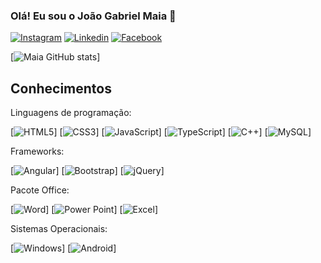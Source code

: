 ### Olá! Eu sou o João Gabriel Maia 👋

[![Instagram](https://img.shields.io/badge/Instagram-E4405F?style=for-the-badge&logo=instagram&logoColor=white)](https://www.instagram.com/jg_webdev/) 
[![Linkedin](https://img.shields.io/badge/LinkedIn-0077B5?style=for-the-badge&logo=linkedin&logoColor=white)](https://www.linkedin.com/in/jo%C3%A3o-gabriel-maia-9a7126232/)
[![Facebook](https://img.shields.io/badge/Facebook-1877F2?style=for-the-badge&logo=facebook&logoColor=white)](https://www.facebook.com/joao.gabrielmaia.1)

[![Maia GitHub stats](https://git-readme-stats.vercel.app/api?username=Joaogmaia02&show_icons=true&theme=radical)]

## Conhecimentos

Linguagens de programação:

[![HTML5](https://img.shields.io/badge/HTML5-E34F26?style=for-the-badge&logo=html5&logoColor=white)]
[![CSS3](https://img.shields.io/badge/CSS3-1572B6?style=for-the-badge&logo=css3&logoColor=white)]
[![JavaScript](https://img.shields.io/badge/JavaScript-F7DF1E?style=for-the-badge&logo=javascript&logoColor=black)]
[![TypeScript](https://img.shields.io/badge/TypeScript-007ACC?style=for-the-badge&logo=typescript&logoColor=white)]
[![C++](https://img.shields.io/badge/C%2B%2B-00599C?style=for-the-badge&logo=c%2B%2B&logoColor=white)]
[![MySQL](https://img.shields.io/badge/MySQL-00000F?style=for-the-badge&logo=mysql&logoColor=white)]

Frameworks:

[![Angular](https://img.shields.io/badge/AngularJS-E23237?style=for-the-badge&logo=angularjs&logoColor=white)]
[![Bootstrap](https://img.shields.io/badge/Bootstrap-563D7C?style=for-the-badge&logo=bootstrap&logoColor=white)]
[![jQuery](https://img.shields.io/badge/jQuery-0769AD?style=for-the-badge&logo=jquery&logoColor=white)]

Pacote Office:

[![Word](https://img.shields.io/badge/Microsoft_Word-2B579A?style=for-the-badge&logo=microsoft-word&logoColor=white)]
[![Power Point](https://img.shields.io/badge/Microsoft_PowerPoint-B7472A?style=for-the-badge&logo=microsoft-powerpoint&logoColor=white)]
[![Excel](https://img.shields.io/badge/Microsoft_Excel-217346?style=for-the-badge&logo=microsoft-excel&logoColor=white)]

Sistemas Operacionais:

[![Windows](https://img.shields.io/badge/Windows-0078D6?style=for-the-badge&logo=windows&logoColor=white)]
[![Android](https://img.shields.io/badge/Android-3DDC84?style=for-the-badge&logo=android&logoColor=white)]
